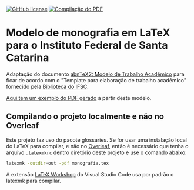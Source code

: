 [![GitHub license](https://img.shields.io/badge/license-CC0-blue.svg)](https://raw.githubusercontent.com/emersonmello/modelos-latex/master/LICENSE)
[![Compilação do PDF](https://github.com/emersonmello/monografia-ifsc/actions/workflows/gerar-pdf.yml/badge.svg)](https://github.com/emersonmello/monografia-ifsc/actions/workflows/gerar-pdf.yml)

# Modelo de monografia em LaTeX para o Instituto Federal de Santa Catarina

Adaptação do documento [abnTeX2: Modelo de Trabalho Acadêmico](https://www.ctan.org/pkg/abntex2) para ficar de acordo com o "Template para elaboração de trabalho acadêmico" fornecido pela [Biblioteca do IFSC](https://www.ifsc.edu.br/documentos-uteis).

[Aqui tem um exemplo do PDF gerado](https://github.com/emersonmello/monografia-ifsc/releases) a partir deste modelo.

## Compilando o projeto localmente e não no Overleaf

Este projeto faz uso do pacote glossaries. Se for usar uma instalação local do LaTeX para compilar, e não no [Overleaf](https://www.overleaf.com), então é necessário que tenha o arquivo [`.latexmkrc`](.latexmkrc) dentro diretório deste projeto e use o comando abaixo:
```bash
latexmk -outdir=out -pdf monografia.tex
```
A extensão [LaTeX Workshop](https://marketplace.visualstudio.com/items?itemName=James-Yu.latex-workshop) do Visual Studio Code usa por padrão o latexmk para compilar.